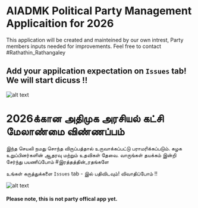 # AIADMK Political Party Management Applicaition for 2026

This application will be created and mainteined by our own intrest, Party members inputs needed for improvements. Feel free to contact #Rathathin_Rathangaley

## Add your appilcation expectation on `Issues` tab! We will start dicuss !!

![alt text](https://aiadmkmedicalwing.com/assets/images/banner_1.jpg)



# 2026க்கான அதிமுக அரசியல் கட்சி மேலாண்மை விண்ணப்பம்

இந்த செயலி நமது சொந்த விருப்பத்தால் உருவாக்கப்பட்டு பராமரிக்கப்படும். கழக உறுப்பினர்களின் ஆதரவு மற்றும் உதவிகள் தேவை. வாருங்கள் தயக்கம் இன்றி சேர்ந்து பயணிப்போம் #இரத்தத்தின்_ரதங்களே

உங்கள் கருத்துக்களை `Issues` tab - இல் பதிவிடவும்! விவாதிப்போம் !!

![alt text](https://aiadmkmedicalwing.com/assets/images/banner_1.jpg)


#### Please note, this is not party offical app yet.

